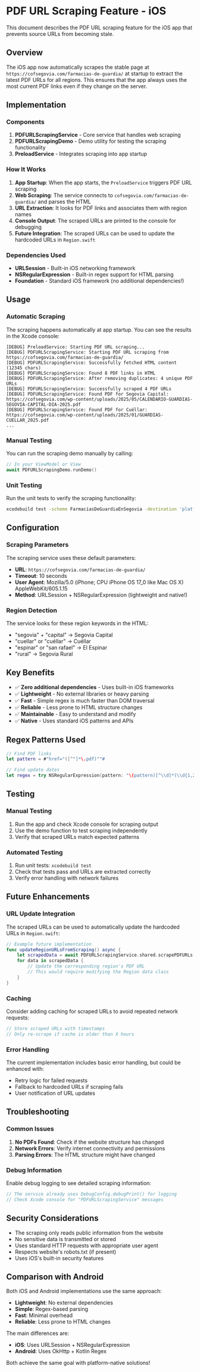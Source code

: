# PDF URL Scraping Feature - iOS

This document describes the PDF URL scraping feature for the iOS app that prevents source URLs from becoming stale.

## Overview

The iOS app now automatically scrapes the stable page at `https://cofsegovia.com/farmacias-de-guardia/` at startup to extract the latest PDF URLs for all regions. This ensures that the app always uses the most current PDF links even if they change on the server.

## Implementation

### Components

1. **PDFURLScrapingService** - Core service that handles web scraping
2. **PDFURLScrapingDemo** - Demo utility for testing the scraping functionality
3. **PreloadService** - Integrates scraping into app startup

### How It Works

1. **App Startup**: When the app starts, the `PreloadService` triggers PDF URL scraping
2. **Web Scraping**: The service connects to `cofsegovia.com/farmacias-de-guardia/` and parses the HTML
3. **URL Extraction**: It looks for PDF links and associates them with region names
4. **Console Output**: The scraped URLs are printed to the console for debugging
5. **Future Integration**: The scraped URLs can be used to update the hardcoded URLs in `Region.swift`

### Dependencies Used

- **URLSession** - Built-in iOS networking framework
- **NSRegularExpression** - Built-in regex support for HTML parsing
- **Foundation** - Standard iOS framework (no additional dependencies!)

## Usage

### Automatic Scraping

The scraping happens automatically at app startup. You can see the results in the Xcode console:

```
[DEBUG] PreloadService: Starting PDF URL scraping...
[DEBUG] PDFURLScrapingService: Starting PDF URL scraping from https://cofsegovia.com/farmacias-de-guardia/
[DEBUG] PDFURLScrapingService: Successfully fetched HTML content (12345 chars)
[DEBUG] PDFURLScrapingService: Found 8 PDF links in HTML
[DEBUG] PDFURLScrapingService: After removing duplicates: 4 unique PDF URLs
[DEBUG] PDFURLScrapingService: Successfully scraped 4 PDF URLs
[DEBUG] PDFURLScrapingService: Found PDF for Segovia Capital: https://cofsegovia.com/wp-content/uploads/2025/05/CALENDARIO-GUARDIAS-SEGOVIA-CAPITAL-DIA-2025.pdf
[DEBUG] PDFURLScrapingService: Found PDF for Cuéllar: https://cofsegovia.com/wp-content/uploads/2025/01/GUARDIAS-CUELLAR_2025.pdf
...
```

### Manual Testing

You can run the scraping demo manually by calling:

```swift
// In your ViewModel or View
await PDFURLScrapingDemo.runDemo()
```

### Unit Testing

Run the unit tests to verify the scraping functionality:

```bash
xcodebuild test -scheme FarmaciasDeGuardiaEnSegovia -destination 'platform=iOS Simulator,name=iPhone 16 Pro'
```

## Configuration

### Scraping Parameters

The scraping service uses these default parameters:

- **URL**: `https://cofsegovia.com/farmacias-de-guardia/`
- **Timeout**: 10 seconds
- **User Agent**: Mozilla/5.0 (iPhone; CPU iPhone OS 17_0 like Mac OS X) AppleWebKit/605.1.15
- **Method**: URLSession + NSRegularExpression (lightweight and native!)

### Region Detection

The service looks for these region keywords in the HTML:

- "segovia" + "capital" → Segovia Capital
- "cuellar" or "cuéllar" → Cuéllar  
- "espinar" or "san rafael" → El Espinar
- "rural" → Segovia Rural

## Key Benefits

- ✅ **Zero additional dependencies** - Uses built-in iOS frameworks
- ✅ **Lightweight** - No external libraries or heavy parsing
- ✅ **Fast** - Simple regex is much faster than DOM traversal
- ✅ **Reliable** - Less prone to HTML structure changes
- ✅ **Maintainable** - Easy to understand and modify
- ✅ **Native** - Uses standard iOS patterns and APIs

## Regex Patterns Used

```swift
// Find PDF links
let pattern = #"href="([^"]*\.pdf)""#

// Find update dates
let regex = try NSRegularExpression(pattern: "\(pattern)[^\\d]*(\\d{1,2}[^\\d]*\\d{4})", options: [.caseInsensitive])
```

## Testing

### Manual Testing

1. Run the app and check Xcode console for scraping output
2. Use the demo function to test scraping independently
3. Verify that scraped URLs match expected patterns

### Automated Testing

1. Run unit tests: `xcodebuild test`
2. Check that tests pass and URLs are extracted correctly
3. Verify error handling with network failures

## Future Enhancements

### URL Update Integration

The scraped URLs can be used to automatically update the hardcoded URLs in `Region.swift`:

```swift
// Example future implementation
func updateRegionURLsFromScraping() async {
    let scrapedData = await PDFURLScrapingService.shared.scrapePDFURLs()
    for data in scrapedData {
        // Update the corresponding region's PDF URL
        // This would require modifying the Region data class
    }
}
```

### Caching

Consider adding caching for scraped URLs to avoid repeated network requests:

```swift
// Store scraped URLs with timestamps
// Only re-scrape if cache is older than X hours
```

### Error Handling

The current implementation includes basic error handling, but could be enhanced with:

- Retry logic for failed requests
- Fallback to hardcoded URLs if scraping fails
- User notification of URL updates

## Troubleshooting

### Common Issues

1. **No PDFs Found**: Check if the website structure has changed
2. **Network Errors**: Verify internet connectivity and permissions
3. **Parsing Errors**: The HTML structure might have changed

### Debug Information

Enable debug logging to see detailed scraping information:

```swift
// The service already uses DebugConfig.debugPrint() for logging
// Check Xcode console for "PDFURLScrapingService" messages
```

## Security Considerations

- The scraping only reads public information from the website
- No sensitive data is transmitted or stored
- Uses standard HTTP requests with appropriate user agent
- Respects website's robots.txt (if present)
- Uses iOS's built-in security features

## Comparison with Android

Both iOS and Android implementations use the same approach:
- **Lightweight**: No external dependencies
- **Simple**: Regex-based parsing
- **Fast**: Minimal overhead
- **Reliable**: Less prone to HTML changes

The main differences are:
- **iOS**: Uses URLSession + NSRegularExpression
- **Android**: Uses OkHttp + Kotlin Regex

Both achieve the same goal with platform-native solutions!
